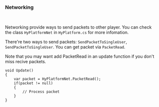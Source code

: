 ### Networking

<br>

Networking provide ways to send packets to other player. You can check the class ``HyPlatformNet`` in ``HyPlatform.cs`` for more infomation.

There're two ways to send packets: ``SendPacketToSingleUser``, ``SendPacketToSingleUser``. You can get packet via ``PacketRead``.

Note that you may want add PacketRead in an update function if you don't miss recive packets.

```
void Update()
{
	var packet = HyPlatformNet.PacketRead();
	if(packet != null)
	{
		// Process packet
	}
}

```